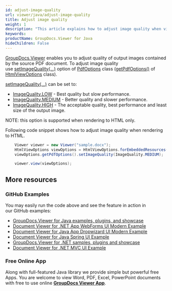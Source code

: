 ```yaml
---
id: adjust-image-quality
url: viewer/java/adjust-image-quality
title: Adjust image quality
weight: 1
description: "This article explains how to adjust image quality when viewing PDF Documents with GroupDocs.Viewer within your Java applications."
keywords: 
productName: GroupDocs.Viewer for Java
hideChildren: False
---
```

[GroupDocs.Viewer](https://products.groupdocs.com/viewer) enables you to adjust quality of output images contained by the source PDF document. To adjust image quality use [setImageQuality(...)](https://apireference.groupdocs.com/viewer/java/com.groupdocs.viewer.options/PdfOptions#setImageQuality(int)) option of [PdfOptions](https://apireference.groupdocs.com/viewer/java/com.groupdocs.viewer.options/PdfOptions) class ([getPdfOptions()](https://apireference.groupdocs.com/viewer/java/com.groupdocs.viewer.options/BaseViewOptions#getPdfOptions()) of [HtmlViewOptions](https://apireference.groupdocs.com/viewer/java/com.groupdocs.viewer.options/HtmlViewOptions) class).

[setImageQuality(...)](https://apireference.groupdocs.com/viewer/java/com.groupdocs.viewer.options/PdfOptions#setImageQuality(int)) can be set to:

*   [ImageQuality.LOW](https://apireference.groupdocs.com/viewer/java/com.groupdocs.viewer.options/ImageQuality#Low) - Best quality but slow performance.
*   [ImageQuality.MEDIUM](https://apireference.groupdocs.com/viewer/java/com.groupdocs.viewer.options/ImageQuality#Medium) - Better quality and slower performance.
*   [ImageQuality.HIGH](https://apireference.groupdocs.com/viewer/java/com.groupdocs.viewer.options/ImageQuality#High) - The acceptable quality, best performance and least size of the output image.

NOTE: this option is supported when rendering to HTML only.

Following code snippet shows how to adjust image quality when rendering to HTML.

```java
    Viewer viewer = new Viewer("sample.docx");
    HtmlViewOptions viewOptions = HtmlViewOptions.forEmbeddedResources();
    viewOptions.getPdfOptions().setImageQuality(ImageQuality.MEDIUM);

    viewer.view(viewOptions);
```

## More resources
### GitHub Examples
You may easily run the code above and see the feature in action in our GitHub examples:
*   [GroupDocs.Viewer for Java examples, plugins, and showcase](https://github.com/groupdocs-viewer/GroupDocs.Viewer-for-Java)
*   [Document Viewer for .NET App WebForms UI Modern Example](https://github.com/groupdocs-viewer/GroupDocs.Viewer-for-Java-WebForms)    
*   [Document Viewer for Java App Dropwizard UI Modern Example](https://github.com/groupdocs-viewer/GroupDocs.Viewer-for-Java-Dropwizard)    
*   [Document Viewer for Java Spring UI Example](https://github.com/groupdocs-viewer/GroupDocs.Viewer-for-Java-Spring)
*   [GroupDocs.Viewer for .NET samples, plugins and showcase](https://github.com/groupdocs-viewer/GroupDocs.Viewer-for-.NET)
*   [Document Viewer for .NET MVC UI Example](https://github.com/groupdocs-viewer/GroupDocs.Viewer-for-Java-MVC)     

### Free Online App
Along with full-featured Java library we provide simple but powerful free Apps.
You are welcome to view Word, PDF, Excel, PowerPoint documents with free to use online **[GroupDocs Viewer App](https://products.groupdocs.app/viewer)**.
